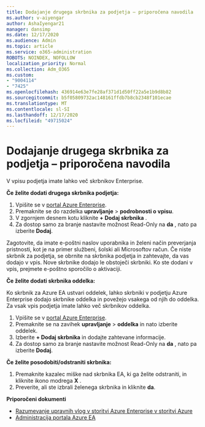```yaml
---
title: Dodajanje drugega skrbnika za podjetja – priporočena navodila
ms.author: v-aiyengar
author: AshaIyengar21
manager: dansimp
ms.date: 12/17/2020
ms.audience: Admin
ms.topic: article
ms.service: o365-administration
ROBOTS: NOINDEX, NOFOLLOW
localization_priority: Normal
ms.collection: Adm_O365
ms.custom:
- "9004114"
- "7425"
ms.openlocfilehash: 436914e63e7fe28af371d1d50ff22a5e1b9d8b82
ms.sourcegitcommit: b5f05809732ac148161ffdb7b8cb2348f101ecae
ms.translationtype: MT
ms.contentlocale: sl-SI
ms.lasthandoff: 12/17/2020
ms.locfileid: "49715024"
---
```

# <a name="add-another-enterprise-administrator---recommended-steps"></a>Dodajanje drugega skrbnika za podjetja – priporočena navodila

V vpisu podjetja imate lahko več skrbnikov Enterprise.

**Če želite dodati drugega skrbnika podjetja:**

1. Vpišite se v [portal Azure Enterprise](https://ea.azure.com/).
1. Premaknite se do razdelka **upravljanje**  >  **podrobnosti o vpisu**.
1. V zgornjem desnem kotu kliknite **+ Dodaj skrbnika** .
1. Za dostop samo za branje nastavite možnost Read-Only na **da** , nato pa izberite **Dodaj**.

Zagotovite, da imate e-poštni naslov uporabnika in želeni način preverjanja pristnosti, kot je na primer službeni, šolski ali Microsoftov račun. Če niste skrbnik za podjetja, se obrnite na skrbnika podjetja in zahtevajte, da vas dodajo v vpis. Nove skrbnike dodajo le obstoječi skrbniki. Ko ste dodani v vpis, prejmete e-poštno sporočilo o aktivaciji.

**Če želite dodati skrbnika oddelka:**

Ko skrbnik za Azure EA ustvari oddelek, lahko skrbniki v podjetju Azure Enterprise dodajo skrbnike oddelka in povežejo vsakega od njih do oddelka. Za vsak vpis podjetja imate lahko več skrbnikov oddelka.

1. Vpišite se v [portal Azure Enterprise](https://ea.azure.com/).
1. Premaknite se na zavihek **upravljanje**  >  **oddelka** in nato izberite oddelek.
1. Izberite **+ Dodaj skrbnika** in dodajte zahtevane informacije.
1. Za dostop samo za branje nastavite možnost Read-Only na **da** , nato pa izberite **Dodaj**.

**Če želite posodobiti/odstraniti skrbnika:**

1. Premaknite kazalec miške nad skrbnika EA, ki ga želite odstraniti, in kliknite ikono modrega **X** .
1. Preverite, ali ste izbrali želenega skrbnika in kliknite **da**.

**Priporočeni dokumenti**

- [Razumevanje upravnih vlog v storitvi Azure Enterprise v storitvi Azure](https://docs.microsoft.com/azure/billing/billing-understand-ea-roles)
- [Administracija portala Azure EA](https://docs.microsoft.com/azure/billing/billing-ea-portal-administration)
